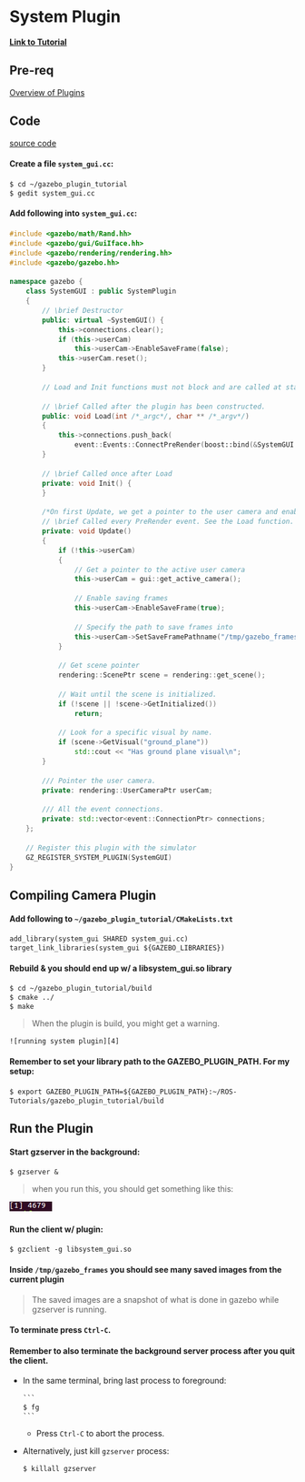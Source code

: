 # System Plugin

[**Link to Tutorial**][1]

## Pre-req

[Overview of Plugins][2]

## Code

[source code][3]

#### Create a file `system_gui.cc`:

  ```
  $ cd ~/gazebo_plugin_tutorial
  $ gedit system_gui.cc
  ```

#### Add following into `system_gui.cc`:

```c++
#include <gazebo/math/Rand.hh>
#include <gazebo/gui/GuiIface.hh>
#include <gazebo/rendering/rendering.hh>
#include <gazebo/gazebo.hh>

namespace gazebo {
    class SystemGUI : public SystemPlugin 
    {
        // \brief Destructor
        public: virtual ~SystemGUI() {
            this->connections.clear();
            if (this->userCam)
                this->userCam->EnableSaveFrame(false);
            this->userCam.reset();
        }

        // Load and Init functions must not block and are called at startup, before Gazebo is loaded

        // \brief Called after the plugin has been constructed.
        public: void Load(int /*_argc*/, char ** /*_argv*/) 
        {
            this->connections.push_back(
                event::Events::ConnectPreRender(boost::bind(&SystemGUI::Update, this)));
        }

        // \brief Called once after Load
        private: void Init() {
        }

        /*On first Update, we get a pointer to the user camera and enable saving of frames*/
        // \brief Called every PreRender event. See the Load function.
        private: void Update() 
        {
            if (!this->userCam) 
            {
                // Get a pointer to the active user camera
                this->userCam = gui::get_active_camera();

                // Enable saving frames
                this->userCam->EnableSaveFrame(true);

                // Specify the path to save frames into
                this->userCam->SetSaveFramePathname("/tmp/gazebo_frames");
            }

            // Get scene pointer
            rendering::ScenePtr scene = rendering::get_scene();

            // Wait until the scene is initialized.
            if (!scene || !scene->GetInitialized())
                return;

            // Look for a specific visual by name.
            if (scene->GetVisual("ground_plane"))
                std::cout << "Has ground plane visual\n";
        }

        /// Pointer the user camera.
        private: rendering::UserCameraPtr userCam;

        /// All the event connections.
        private: std::vector<event::ConnectionPtr> connections;
    };

    // Register this plugin with the simulator
    GZ_REGISTER_SYSTEM_PLUGIN(SystemGUI)
}
```

## Compiling Camera Plugin

#### Add following to `~/gazebo_plugin_tutorial/CMakeLists.txt`

```
add_library(system_gui SHARED system_gui.cc)
target_link_libraries(system_gui ${GAZEBO_LIBRARIES})
```

#### Rebuild & you should end up w/ a libsystem_gui.so library
    
```
$ cd ~/gazebo_plugin_tutorial/build
$ cmake ../
$ make
```

  > When the plugin is build, you might get a warning.
  
    ![running system plugin][4]

#### Remember to set your library path to the GAZEBO_PLUGIN_PATH. For my setup:

```
$ export GAZEBO_PLUGIN_PATH=${GAZEBO_PLUGIN_PATH}:~/ROS-Tutorials/gazebo_plugin_tutorial/build
```

## Run the Plugin

#### Start gzserver in the background:
    
```
$ gzserver &
```

> when you run this, you should get something like this:
    
![running gzserver][5]

#### Run the client w/ plugin:

```
$ gzclient -g libsystem_gui.so
```

#### Inside `/tmp/gazebo_frames` you should see many saved images from the current plugin

> The saved images are a snapshot of what is done in gazebo while gzserver is running.


#### To terminate press `Ctrl-C`.

#### Remember to also terminate the background server process after you quit the client.

- In the same terminal, bring last process to foreground:

      ```
      $ fg
      ```
  - Press `Ctrl-C` to abort the process. 
- Alternatively, just kill `gzserver` process:
    
    ```
    $ killall gzserver
    ```

[1]: http://gazebosim.org/tutorials?tut=system_plugin&cat=write_plugin
[2]: gazebo_notes/plugins.md
[3]: https://bitbucket.org/osrf/gazebo/src/gazebo5/examples/plugins/system_gui_plugin
[4]: images/run_system_gui_cc.png 
[5]: images/start_gzserver.png
